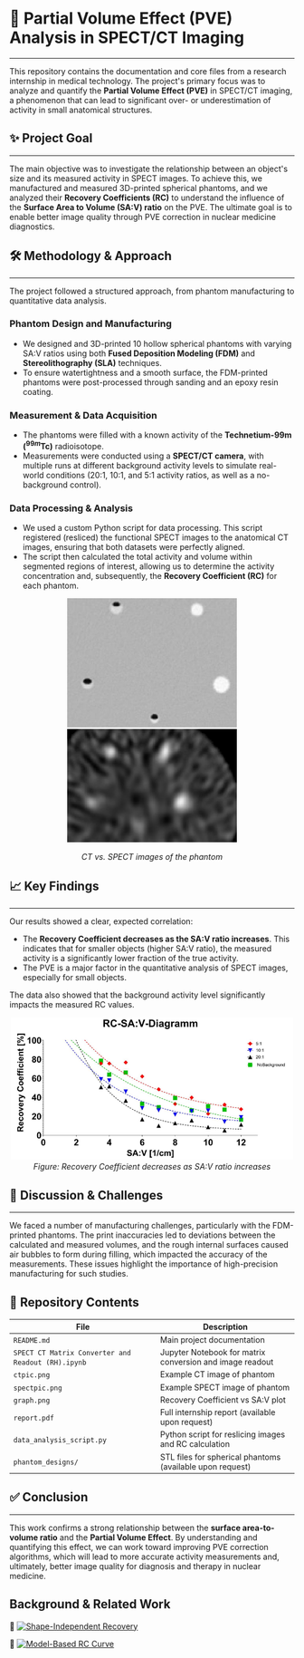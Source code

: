 # 🔬 Partial Volume Effect (PVE) Analysis in SPECT/CT Imaging

---

This repository contains the documentation and core files from a research internship in medical technology. The project's primary focus was to analyze and quantify the **Partial Volume Effect (PVE)** in SPECT/CT imaging, a phenomenon that can lead to significant over- or underestimation of activity in small anatomical structures.

## ✨ Project Goal

---

The main objective was to investigate the relationship between an object's size and its measured activity in SPECT images. To achieve this, we manufactured and measured 3D-printed spherical phantoms, and we analyzed their **Recovery Coefficients (RC)** to understand the influence of the **Surface Area to Volume (SA:V) ratio** on the PVE. The ultimate goal is to enable better image quality through PVE correction in nuclear medicine diagnostics.

## 🛠️ Methodology & Approach

---

The project followed a structured approach, from phantom manufacturing to quantitative data analysis.

### Phantom Design and Manufacturing
* We designed and 3D-printed 10 hollow spherical phantoms with varying SA:V ratios using both **Fused Deposition Modeling (FDM)** and **Stereolithography (SLA)** techniques.
* To ensure watertightness and a smooth surface, the FDM-printed phantoms were post-processed through sanding and an epoxy resin coating.

### Measurement & Data Acquisition
* The phantoms were filled with a known activity of the **Technetium-99m ($^{99m}$Tc)** radioisotope.
* Measurements were conducted using a **SPECT/CT camera**, with multiple runs at different background activity levels to simulate real-world conditions (20:1, 10:1, and 5:1 activity ratios, as well as a no-background control).

### Data Processing & Analysis
* We used a custom Python script for data processing. This script registered (resliced) the functional SPECT images to the anatomical CT images, ensuring that both datasets were perfectly aligned.
* The script then calculated the total activity and volume within segmented regions of interest, allowing us to determine the activity concentration and, subsequently, the **Recovery Coefficient (RC)** for each phantom.

<p align="center">
  <img src="ctpic.png" alt="CT Image" width="300"/>
  <img src="spectpic.png" alt="SPECT Image" width="300"/>
</p>
<p align="center">
  <em>CT vs. SPECT images of the phantom</em>
</p>

## 📈 Key Findings

---

Our results showed a clear, expected correlation:
* The **Recovery Coefficient decreases as the SA:V ratio increases**. This indicates that for smaller objects (higher SA:V ratio), the measured activity is a significantly lower fraction of the true activity.
* The PVE is a major factor in the quantitative analysis of SPECT images, especially for small objects.

The data also showed that the background activity level significantly impacts the measured RC values.

<p align="center">
  <img src="graph.png" alt="Recovery Coefficient vs SA:V" width="500"/>
  <br>
  <em>Figure: Recovery Coefficient decreases as SA:V ratio increases</em>
</p>

## 💬 Discussion & Challenges

---

We faced a number of manufacturing challenges, particularly with the FDM-printed phantoms. The print inaccuracies led to deviations between the calculated and measured volumes, and the rough internal surfaces caused air bubbles to form during filling, which impacted the accuracy of the measurements. These issues highlight the importance of high-precision manufacturing for such studies.

## 📁 Repository Contents

| File | Description |
|------|-------------|
| `README.md` | Main project documentation |
| `SPECT CT Matrix Converter and Readout (RH).ipynb` | Jupyter Notebook for matrix conversion and image readout |
| `ctpic.png` | Example CT image of phantom |
| `spectpic.png` | Example SPECT image of phantom |
| `graph.png` | Recovery Coefficient vs SA:V plot |
| `report.pdf` | Full internship report (available upon request) |
| `data_analysis_script.py` | Python script for reslicing images and RC calculation |
| `phantom_designs/` | STL files for spherical phantoms (available upon request) |


## ✅ Conclusion

---

This work confirms a strong relationship between the **surface area-to-volume ratio** and the **Partial Volume Effect**. By understanding and quantifying this effect, we can work toward improving PVE correction algorithms, which will lead to more accurate activity measurements and, ultimately, better image quality for diagnosis and therapy in nuclear medicine.

## Background & Related Work

📄 [![Shape-Independent Recovery](https://img.shields.io/badge/Shape--Independent%20Recovery-blue?style=for-the-badge)](https://pubmed.ncbi.nlm.nih.gov/37236207/)

📄 [![Model-Based RC Curve](https://img.shields.io/badge/Model--Based%20RC%20Curve-green?style=for-the-badge)](https://www.physicamedica.com/article/S1120-1797(23)01202-4/fulltext)



